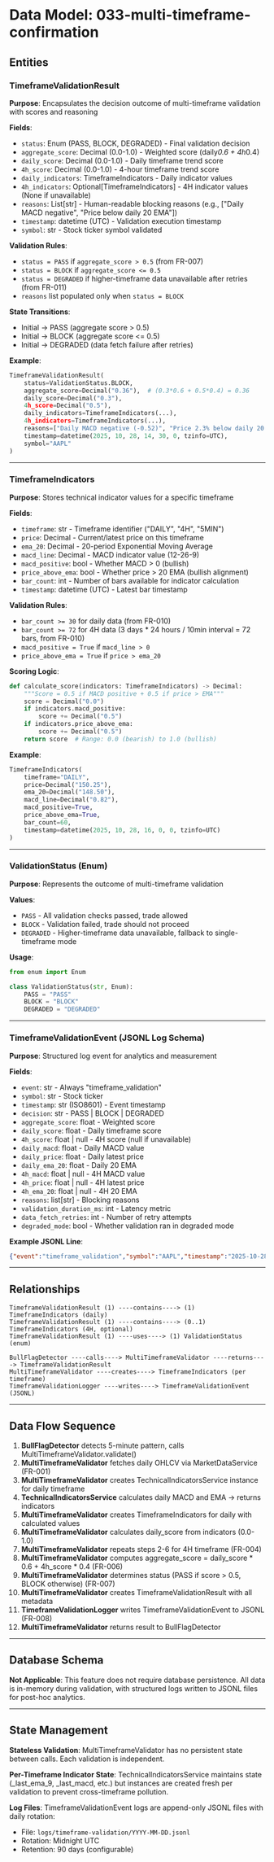 # Data Model: 033-multi-timeframe-confirmation

## Entities

### TimeframeValidationResult
**Purpose**: Encapsulates the decision outcome of multi-timeframe validation with scores and reasoning

**Fields**:
- `status`: Enum (PASS, BLOCK, DEGRADED) - Final validation decision
- `aggregate_score`: Decimal (0.0-1.0) - Weighted score (daily*0.6 + 4h*0.4)
- `daily_score`: Decimal (0.0-1.0) - Daily timeframe trend score
- `4h_score`: Decimal (0.0-1.0) - 4-hour timeframe trend score
- `daily_indicators`: TimeframeIndicators - Daily indicator values
- `4h_indicators`: Optional[TimeframeIndicators] - 4H indicator values (None if unavailable)
- `reasons`: List[str] - Human-readable blocking reasons (e.g., ["Daily MACD negative", "Price below daily 20 EMA"])
- `timestamp`: datetime (UTC) - Validation execution timestamp
- `symbol`: str - Stock ticker symbol validated

**Validation Rules**:
- `status = PASS` if `aggregate_score > 0.5` (from FR-007)
- `status = BLOCK` if `aggregate_score <= 0.5`
- `status = DEGRADED` if higher-timeframe data unavailable after retries (from FR-011)
- `reasons` list populated only when `status = BLOCK`

**State Transitions**:
- Initial → PASS (aggregate score > 0.5)
- Initial → BLOCK (aggregate score <= 0.5)
- Initial → DEGRADED (data fetch failure after retries)

**Example**:
```python
TimeframeValidationResult(
    status=ValidationStatus.BLOCK,
    aggregate_score=Decimal("0.36"),  # (0.3*0.6 + 0.5*0.4) = 0.36
    daily_score=Decimal("0.3"),
    4h_score=Decimal("0.5"),
    daily_indicators=TimeframeIndicators(...),
    4h_indicators=TimeframeIndicators(...),
    reasons=["Daily MACD negative (-0.52)", "Price 2.3% below daily 20 EMA"],
    timestamp=datetime(2025, 10, 28, 14, 30, 0, tzinfo=UTC),
    symbol="AAPL"
)
```

---

### TimeframeIndicators
**Purpose**: Stores technical indicator values for a specific timeframe

**Fields**:
- `timeframe`: str - Timeframe identifier ("DAILY", "4H", "5MIN")
- `price`: Decimal - Current/latest price on this timeframe
- `ema_20`: Decimal - 20-period Exponential Moving Average
- `macd_line`: Decimal - MACD indicator value (12-26-9)
- `macd_positive`: bool - Whether MACD > 0 (bullish)
- `price_above_ema`: bool - Whether price > 20 EMA (bullish alignment)
- `bar_count`: int - Number of bars available for indicator calculation
- `timestamp`: datetime (UTC) - Latest bar timestamp

**Validation Rules**:
- `bar_count >= 30` for daily data (from FR-010)
- `bar_count >= 72` for 4H data (3 days * 24 hours / 10min interval = 72 bars, from FR-010)
- `macd_positive = True` if `macd_line > 0`
- `price_above_ema = True` if `price > ema_20`

**Scoring Logic**:
```python
def calculate_score(indicators: TimeframeIndicators) -> Decimal:
    """Score = 0.5 if MACD positive + 0.5 if price > EMA"""
    score = Decimal("0.0")
    if indicators.macd_positive:
        score += Decimal("0.5")
    if indicators.price_above_ema:
        score += Decimal("0.5")
    return score  # Range: 0.0 (bearish) to 1.0 (bullish)
```

**Example**:
```python
TimeframeIndicators(
    timeframe="DAILY",
    price=Decimal("150.25"),
    ema_20=Decimal("148.50"),
    macd_line=Decimal("0.82"),
    macd_positive=True,
    price_above_ema=True,
    bar_count=60,
    timestamp=datetime(2025, 10, 28, 16, 0, 0, tzinfo=UTC)
)
```

---

### ValidationStatus (Enum)
**Purpose**: Represents the outcome of multi-timeframe validation

**Values**:
- `PASS` - All validation checks passed, trade allowed
- `BLOCK` - Validation failed, trade should not proceed
- `DEGRADED` - Higher-timeframe data unavailable, fallback to single-timeframe mode

**Usage**:
```python
from enum import Enum

class ValidationStatus(str, Enum):
    PASS = "PASS"
    BLOCK = "BLOCK"
    DEGRADED = "DEGRADED"
```

---

### TimeframeValidationEvent (JSONL Log Schema)
**Purpose**: Structured log event for analytics and measurement

**Fields**:
- `event`: str - Always "timeframe_validation"
- `symbol`: str - Stock ticker
- `timestamp`: str (ISO8601) - Event timestamp
- `decision`: str - PASS | BLOCK | DEGRADED
- `aggregate_score`: float - Weighted score
- `daily_score`: float - Daily timeframe score
- `4h_score`: float | null - 4H score (null if unavailable)
- `daily_macd`: float - Daily MACD value
- `daily_price`: float - Daily latest price
- `daily_ema_20`: float - Daily 20 EMA
- `4h_macd`: float | null - 4H MACD value
- `4h_price`: float | null - 4H latest price
- `4h_ema_20`: float | null - 4H 20 EMA
- `reasons`: list[str] - Blocking reasons
- `validation_duration_ms`: int - Latency metric
- `data_fetch_retries`: int - Number of retry attempts
- `degraded_mode`: bool - Whether validation ran in degraded mode

**Example JSONL Line**:
```json
{"event":"timeframe_validation","symbol":"AAPL","timestamp":"2025-10-28T14:30:00Z","decision":"BLOCK","aggregate_score":0.36,"daily_score":0.3,"4h_score":0.5,"daily_macd":-0.52,"daily_price":150.25,"daily_ema_20":153.80,"4h_macd":0.15,"4h_price":150.25,"4h_ema_20":149.50,"reasons":["Daily MACD negative (-0.52)","Price 2.3% below daily 20 EMA"],"validation_duration_ms":1823,"data_fetch_retries":0,"degraded_mode":false}
```

---

## Relationships

```
TimeframeValidationResult (1) ----contains----> (1) TimeframeIndicators (daily)
TimeframeValidationResult (1) ----contains----> (0..1) TimeframeIndicators (4H, optional)
TimeframeValidationResult (1) ----uses----> (1) ValidationStatus (enum)

BullFlagDetector ----calls----> MultiTimeframeValidator ----returns----> TimeframeValidationResult
MultiTimeframeValidator ----creates----> TimeframeIndicators (per timeframe)
TimeframeValidationLogger ----writes----> TimeframeValidationEvent (JSONL)
```

---

## Data Flow Sequence

1. **BullFlagDetector** detects 5-minute pattern, calls MultiTimeframeValidator.validate()
2. **MultiTimeframeValidator** fetches daily OHLCV via MarketDataService (FR-001)
3. **MultiTimeframeValidator** creates TechnicalIndicatorsService instance for daily timeframe
4. **TechnicalIndicatorsService** calculates daily MACD and EMA → returns indicators
5. **MultiTimeframeValidator** creates TimeframeIndicators for daily with calculated values
6. **MultiTimeframeValidator** calculates daily_score from indicators (0.0-1.0)
7. **MultiTimeframeValidator** repeats steps 2-6 for 4H timeframe (FR-004)
8. **MultiTimeframeValidator** computes aggregate_score = daily_score * 0.6 + 4h_score * 0.4 (FR-006)
9. **MultiTimeframeValidator** determines status (PASS if score > 0.5, BLOCK otherwise) (FR-007)
10. **MultiTimeframeValidator** creates TimeframeValidationResult with all metadata
11. **TimeframeValidationLogger** writes TimeframeValidationEvent to JSONL (FR-008)
12. **MultiTimeframeValidator** returns result to BullFlagDetector

---

## Database Schema

**Not Applicable**: This feature does not require database persistence. All data is in-memory during validation, with structured logs written to JSONL files for post-hoc analytics.

---

## State Management

**Stateless Validation**: MultiTimeframeValidator has no persistent state between calls. Each validation is independent.

**Per-Timeframe Indicator State**: TechnicalIndicatorsService maintains state (_last_ema_9, _last_macd, etc.) but instances are created fresh per validation to prevent cross-timeframe pollution.

**Log Files**: TimeframeValidationEvent logs are append-only JSONL files with daily rotation:
- File: `logs/timeframe-validation/YYYY-MM-DD.jsonl`
- Rotation: Midnight UTC
- Retention: 90 days (configurable)
